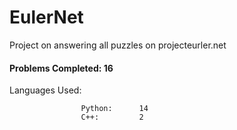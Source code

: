 # EulerNet
Project on answering all puzzles on projecteurler.net

#### Problems Completed: 16

Languages Used:
                    
                    Python:      14
                    C++:         2
